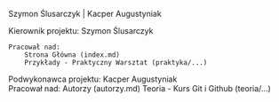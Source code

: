 Szymon Ślusarczyk      |    Kacper Augustyniak    


Kierownik projektu: Szymon Ślusarczyk    

    Pracował nad:
        Strona Główna (index.md)
        Przykłady - Praktyczny Warsztat (praktyka/...)

Podwykonawca projektu: Kacper Augustyniak    
    Pracował nad:
        Autorzy (autorzy.md)
        Teoria - Kurs Git i Github (teoria/...)
